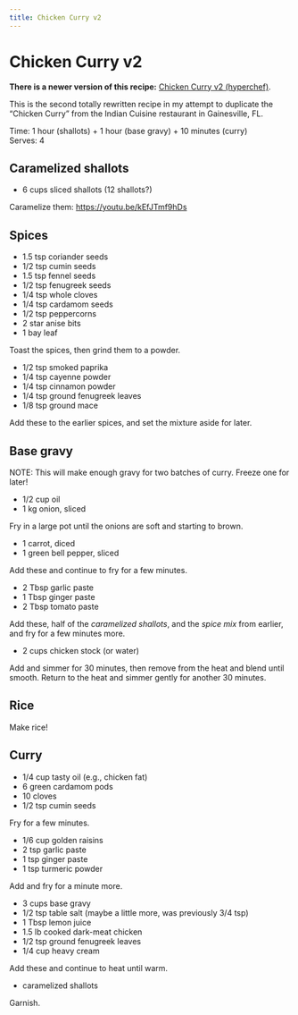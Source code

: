 ```yaml
---
title: Chicken Curry v2
---
```


# Chicken Curry v2

<aside class=important>

**There is a newer version of this recipe:** [Chicken Curry v2 (hyperchef)](https://www.hyperchef.net/recipes/chicken-curry-v2/).

</aside>

This is the second totally rewritten recipe in my attempt to duplicate the
“Chicken Curry” from the Indian Cuisine restaurant in Gainesville, FL.

Time: 1 hour (shallots) + 1 hour (base gravy) + 10 minutes (curry)   
Serves: 4

## Caramelized shallots

* 6 cups sliced shallots (12 shallots?)

Caramelize them: https://youtu.be/kEfJTmf9hDs

## Spices

* 1.5 tsp coriander seeds
* 1/2 tsp cumin seeds
* 1.5 tsp fennel seeds
* 1/2 tsp fenugreek seeds
* 1/4 tsp whole cloves
* 1/4 tsp cardamom seeds
* 1/2 tsp peppercorns
* 2 star anise bits
* 1 bay leaf

Toast the spices, then grind them to a powder.

* 1/2 tsp smoked paprika
* 1/4 tsp cayenne powder
* 1/4 tsp cinnamon powder
* 1/4 tsp ground fenugreek leaves
* 1/8 tsp ground mace

Add these to the earlier spices, and set the mixture aside for later.

## Base gravy

NOTE: This will make enough gravy for two batches of curry. Freeze one for
later!

* 1/2 cup oil
* 1 kg onion, sliced

Fry in a large pot until the onions are soft and starting to brown.

* 1 carrot, diced
* 1 green bell pepper, sliced

Add these and continue to fry for a few minutes.

* 2 Tbsp garlic paste
* 1 Tbsp ginger paste
* 2 Tbsp tomato paste

Add these, half of the *caramelized shallots*, and the *spice mix* from earlier,
and fry for a few minutes more.

* 2 cups chicken stock (or water)

Add and simmer for 30 minutes, then remove from the heat and blend until smooth.
Return to the heat and simmer gently for another 30 minutes.

## Rice

Make rice!

## Curry

* 1/4 cup tasty oil (e.g., chicken fat)
* 6 green cardamom pods
* 10 cloves
* 1/2 tsp cumin seeds

Fry for a few minutes.

* 1/6 cup golden raisins
* 2 tsp garlic paste
* 1 tsp ginger paste
* 1 tsp turmeric powder

Add and fry for a minute more.

* 3 cups base gravy
* 1/2 tsp table salt (maybe a little more, was previously 3/4 tsp)
* 1 Tbsp lemon juice
* 1.5 lb cooked dark-meat chicken
* 1/2 tsp ground fenugreek leaves
* 1/4 cup heavy cream

Add these and continue to heat until warm.

* caramelized shallots

Garnish.
